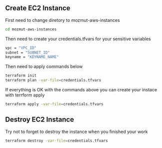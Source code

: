 ## Create EC2 Instance

First need to change diretory to mozmut-aws-instances
```sh
cd mozmut-aws-instances
```

Then need to create your credentials.tfvars for your sensitive variables
```sh
vpc = "VPC_ID"
subnet = "SUBNET_ID"
keyname = "KEYNAME_NAME"
```

Then need to apply commands below

```sh
terraform init
terraform plan -var-file=credentials.tfvars
```

If everything is OK with the commands above you can create your instace with terrform apply
```sh
terraform apply -var-file=credentials.tfvars
```

## Destroy EC2 Instance

Try not to forget to destroy the instance when you finished your work

```sh
terraform destroy -var-file=credentials.tfvars
```